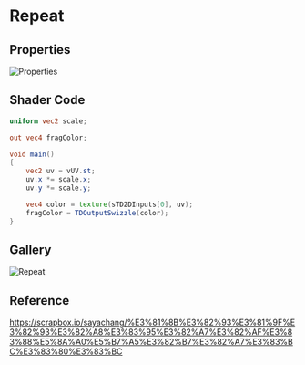 # Repeat

## Properties
![Properties](https://user-images.githubusercontent.com/21966381/115397517-25fead00-a221-11eb-848b-aea0e1c93171.JPG)

## Shader Code

```glsl
uniform vec2 scale;

out vec4 fragColor;

void main()
{
    vec2 uv = vUV.st;
    uv.x *= scale.x;
    uv.y *= scale.y;

    vec4 color = texture(sTD2DInputs[0], uv);
    fragColor = TDOutputSwizzle(color);
}
```

## Gallery

![Repeat](https://user-images.githubusercontent.com/21966381/115665124-c0740300-a37d-11eb-8329-afd2e7e2216a.jpg)

## Reference

https://scrapbox.io/sayachang/%E3%81%8B%E3%82%93%E3%81%9F%E3%82%93%E3%82%A8%E3%83%95%E3%82%A7%E3%82%AF%E3%83%88%E5%8A%A0%E5%B7%A5%E3%82%B7%E3%82%A7%E3%83%BC%E3%83%80%E3%83%BC
